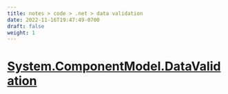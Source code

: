 ```yaml
---
title: notes > code > .net > data validation
date: 2022-11-16T19:47:49-0700
draft: false
weight: 1
---
```

# [System.ComponentModel.DataValidation](https://learn.microsoft.com/en-us/dotnet/api/system.componentmodel.dataannotations?view=net-7.0)

